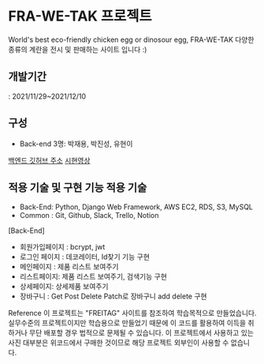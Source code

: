 # FRA-WE-TAK 프로젝트
World's best eco-friendly chicken egg or dinosour egg, FRA-WE-TAK
다양한 종류의 계란을 전시 및 판매하는 사이트 입니다 :)


## 개발기간
: 2021/11/29~2021/12/10

## 구성
- Back-end 3명: 박재용, 박진성, 유현이

<a href='https://github.com/wecode-bootcamp-korea/27-1st-FRA-WE-TAK-backend'>백엔드 깃허브 주소</a>
<a href='https://www.youtube.com/watch?v=Uh1NVbEVGbQ'>시현영상</a>

## 적용 기술 및 구현 기능 적용 기술
- Back-End: Python, Django Web Framework, AWS EC2, RDS, S3, MySQL
- Common : Git, Github, Slack, Trello, Notion

[Back-End]

- 회원가입페이지 : bcrypt, jwt
- 로그인 페이지  : 데코레이터, Id찾기 기능 구현
- 메인페이지 : 제품 리스트 보여주기
- 리스트페이지: 제품 리스트 보여주기, 검색기능 구현
- 상세페이지: 상세제품 보여주기
- 장바구니 : Get Post Delete Patch로 장바구니 add delete 구현

Reference 이 프로젝트는 "FREITAG" 사이트를 참조하여 학습목적으로 만들었습니다. 실무수준의 프로젝트이지만 학습용으로 만들었기 때문에 이 코드를 활용하여 이득을 취하거나 무단 배포할 경우 법적으로 문제될 수 있습니다. 이 프로젝트에서 사용하고 있는 사진 대부분은 위코드에서 구매한 것이므로 해당 프로젝트 외부인이 사용할 수 없습니다.
